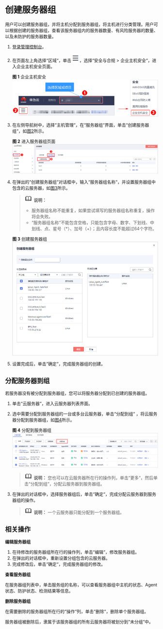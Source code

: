# 创建服务器组<a name="hss_01_0023"></a>

用户可以创建服务器组，并将主机分配到服务器组，将主机进行分类管理。用户可以根据创建的服务器组，查看该服务器组内的服务器数量、有风险服务器的数量、以及未防护的服务器数量。

1.  [登录管理控制台](https://console.huaweicloud.com)。

1.  在页面左上角选择“区域“，单击![](figures/icon-servicelist.png)，选择“安全与合规  \>  企业主机安全“，进入企业主机安全页面。

    **图 1**  企业主机安全<a name="hss_01_0229_fig65591238182410"></a>  
    ![](figures/企业主机安全.png "企业主机安全")

2.  在左侧导航树中，选择“主机管理“，在“服务器组“界面，单击“创建服务器组“，如[图2](#fig10693430191517)所示。

    **图 2**  进入服务器组页面<a name="fig10693430191517"></a>  
    ![](figures/进入服务器组页面.png "进入服务器组页面")

3.  在弹出的“创建服务器组“对话框中，输入“服务器组名称“，并设置服务器组中包含的云服务器，如[图3](#f35b7207dd85e4e38b7714eb2429cf236)所示。

    >![](public_sys-resources/icon-note.gif) **说明：** 
    >-   服务器组名称不能重复，如果尝试填写的服务器组名称重复，操作将会失败。
    >-   “服务器组名称“不能包含空格，只能包含字母、数字、下划线、中划线、点、星号（\*）、加号（+）；且内容长度不能超过64个字符。

    **图 3**  创建服务器组<a name="f35b7207dd85e4e38b7714eb2429cf236"></a>  
    ![](figures/创建服务器组.png "创建服务器组")

4.  设置完成后，单击“确定“，完成服务器组的创建。

## 分配服务器到组<a name="section685617255106"></a>

若服务器没有被分配到服务器组，您可以将服务器分配到已创建的服务器组。

1.  单击“云服务器“，进入云服务器列表界面。
2.  选中需要分配到服务器组的一台或多台云服务器，单击“分配到组“ ，将云服务器分配到服务器组，如[图4](#fdd10d71656e54ca5bc36ddd1fed11e46)所示。

    **图 4**  分配到服务器组<a name="fdd10d71656e54ca5bc36ddd1fed11e46"></a>  
    ![](figures/分配到服务器组.png "分配到服务器组")

    >![](public_sys-resources/icon-note.gif) **说明：** 
    >您也可以在云服务器所在行的操作列，单击“更多“，然后单击“分配到组“，分配云服务器到服务器组。

3.  在弹出的对话框中，选择服务器组后，单击“确定“，完成分配云服务器到服务器组的操作。

    >![](public_sys-resources/icon-note.gif) **说明：** 
    >一个云服务器只能分配到一个服务器组。


## 相关操作<a name="section5816132454011"></a>

**编辑服务器组**

1.  在待修改的服务器组所在行的操作列，单击“编辑“，修改服务器组。
2.  在弹出的对话框中，重新设置分组包含的云服务器。
3.  完成修改后，单击“确定“，完成服务器组的修改。

**查看服务器组**

在服务器组列表中，单击服务组的名称，可以查看服务器组中主机的状态、Agent状态、防护状态、检测结果等信息。

**删除服务器组**

在需要删除的服务器组所在行的“操作“列，单击“删除“，删除单个服务器组。

服务器组被删除后，隶属于该服务器组的所有云服务器将被划分到“未分组“中。

